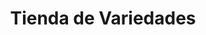 ---
title: "Tienda de Variedades"
url: /ciudad-satelite/tienda-de-variedades-calle-daniel-bracamonte/
shop: comodidad
---